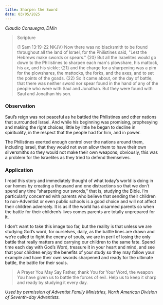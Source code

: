 ```yaml
---
title: Sharpen the Sword
date: 03/05/2025
---
```


_Claudio Consuegra, DMin_

> <p>Scripture</p>
> (1 Sam 13:19-22 NKJV) Now there was no blacksmith to be found throughout all the land of Israel, for the Philistines said, "Lest the Hebrews make swords or spears." {20} But all the Israelites would go down to the Philistines to sharpen each man's plowshare, his mattock, his ax, and his sickle; {21} and the charge for a sharpening was a pim for the plowshares, the mattocks, the forks, and the axes, and to set the points of the goads. {22} So it came about, on the day of battle, that there was neither sword nor spear found in the hand of any of the people who were with Saul and Jonathan. But they were found with Saul and Jonathan his son.

### Observation

Saul’s reign was not peaceful as he battled the Philistines and other nations that surrounded Israel. And while his beginning was promising, prophesying and making the right choices, little by little he began to decline in spirituality, in the respect that the people had for him, and in power.

The Philistines exerted enough control over the nations around them, including Israel, that they would not even allow them to have their own silversmiths so they would not make their own weapons; obviously, this was a problem for the Israelites as they tried to defend themselves.

### Application

I read this story and immediately thought of what today’s world is doing in our homes by creating a thousand and one distractions so that we don’t spend any time “sharpening our swords,” that is, studying the Bible. I’m particularly concerned with parents who believe that sending their children to non-Adventist or even public schools is a good choice and will not affect their children adversely. It is as if the world has disarmed parents so when the battle for their children’s lives comes parents are totally unprepared for it.

I don’t want to take this image too far, but the reality is that unless we are studying God’s word, for ourselves, daily, as the battle lines are drawn and we’re called to fight the enemy of souls, we are in peril of losing the only battle that really matters and carrying our children to the same fate. Spend time each day with God’s Word, treasure it in your heart and mind, and see that your children enjoy the benefits of your study so they may follow your example and have their own swords sharpened and ready for the ultimate battle, the battle for their souls.

> <callout>A Prayer You May Say</callout>
> Father, thank You for Your Word, the weapon You have given us to battle the forces of evil. Help us to keep it sharp and ready by studying it every day.

_Used by permission of Adventist Family Ministries, North American Division of Seventh-day Adventists._